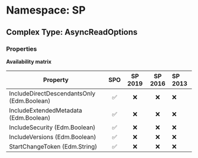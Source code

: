 # Namespace: SP

## Complex Type: AsyncReadOptions

### Properties

**Availability matrix**

Property | SPO | SP 2019 | SP 2016 | SP 2013
----------|:---:|:-------:|:-------:|:-------
IncludeDirectDescendantsOnly (Edm.Boolean) | ✅ | ❌ | ❌ | ❌
IncludeExtendedMetadata (Edm.Boolean) | ✅ | ❌ | ❌ | ❌
IncludeSecurity (Edm.Boolean) | ✅ | ❌ | ❌ | ❌
IncludeVersions (Edm.Boolean) | ✅ | ❌ | ❌ | ❌
StartChangeToken (Edm.String) | ✅ | ❌ | ❌ | ❌